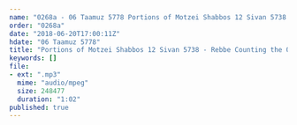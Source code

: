 ```yaml
---
name: "0268a - 06 Taamuz 5778 Portions of Motzei Shabbos 12 Sivan 5738 - Rebbe Counting the Questions"
order: "0268a"
date: "2018-06-20T17:00:11Z"
hdate: "06 Taamuz 5778"
title: "Portions of Motzei Shabbos 12 Sivan 5738 - Rebbe Counting the Questions"
keywords: []
file:
- ext: ".mp3"
  mime: "audio/mpeg"
  size: 248477
  duration: "1:02"
published: true
---
```


